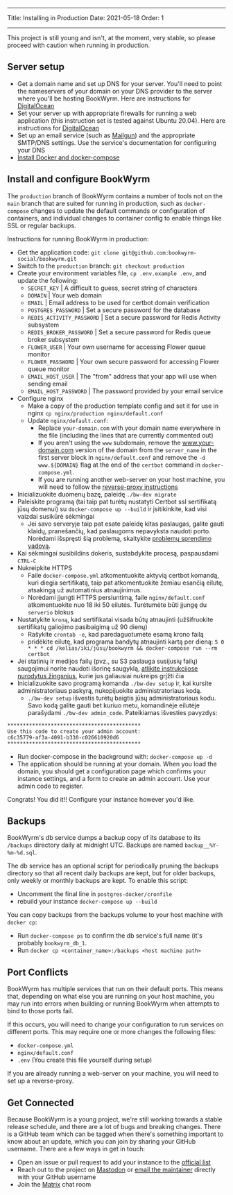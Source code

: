 - - -
Title: Installing in Production Date: 2021-05-18 Order: 1
- - -

This project is still young and isn't, at the moment, very stable, so please proceed with caution when running in production.

## Server setup
- Get a domain name and set up DNS for your server. You'll need to point the nameservers of your domain on your DNS provider to the server where you'll be hosting BookWyrm. Here are instructions for [DigitalOcean](https://www.digitalocean.com/community/tutorials/how-to-point-to-digitalocean-nameservers-from-common-domain-registrars)
- Set your server up with appropriate firewalls for running a web application (this instruction set is tested against Ubuntu 20.04). Here are instructions for [DigitalOcean](https://www.digitalocean.com/community/tutorials/initial-server-setup-with-ubuntu-20-04)
- Set up an email service (such as [Mailgun](https://documentation.mailgun.com/en/latest/quickstart.html)) and the appropriate SMTP/DNS settings. Use the service's documentation for configuring your DNS
- [Install Docker and docker-compose](https://docs.docker.com/compose/install/)

## Install and configure BookWyrm

The `production` branch of BookWyrm contains a number of tools not on the `main` branch that are suited for running in production, such as `docker-compose` changes to update the default commands or configuration of containers, and individual changes to container config to enable things like SSL or regular backups.

Instructions for running BookWyrm in production:

- Get the application code: `git clone git@github.com:bookwyrm-social/bookwyrm.git`
- Switch to the `production` branch: `git checkout production`
- Create your environment variables file, `cp .env.example .env`, and update the following:
    - `SECRET_KEY` | A difficult to guess, secret string of characters
    - `DOMAIN` | Your web domain
    - `EMAIL` | Email address to be used for certbot domain verification
    - `POSTGRES_PASSWORD` | Set a secure password for the database
    - `REDIS_ACTIVITY_PASSWORD` | Set a secure password for Redis Activity subsystem
    - `REDIS_BROKER_PASSWORD` | Set a secure password for Redis queue broker subsystem
    - `FLOWER_USER` | Your own username for accessing Flower queue monitor
    - `FLOWER_PASSWORD` | Your own secure password for accessing Flower queue monitor
    - `EMAIL_HOST_USER` | The "from" address that your app will use when sending email
    - `EMAIL_HOST_PASSWORD` | The password provided by your email service
- Configure nginx
    - Make a copy of the production template config and set it for use in nginx `cp nginx/production nginx/default.conf`
    - Update `nginx/default.conf`:
        - Replace `your-domain.com` with your domain name everywhere in the file (including the lines that are currently commented out)
        - If you aren't using the `www` subdomain, remove the www.your-domain.com version of the domain from the `server_name` in the first server block in `nginx/default.conf` and remove the `-d www.${DOMAIN}` flag at the end of the `certbot` command in `docker-compose.yml`.
        - If you are running another web-server on your host machine, you will need to follow the [reverse-proxy instructions](/using-a-reverse-proxy.html)
- Inicializuokite duomenų bazę, paleidę `./bw-dev migrate`
- Paleiskite programą (tai taip pat turėtų nustatyti Certbot ssl sertifikatą jūsų domenui) su `docker-compose up --build` ir įsitikinkite, kad visi vaizdai susikūrė sėkmingai
    - Jei savo serveryje taip pat esate paleidę kitas paslaugas, galite gauti klaidų, pranešančių, kad paslaugoms nepavyksta naudoti porto. Norėdami išspręsti šią problemą, skaitykite [problemų sprendimo vadovą](#port_conflicts).
- Kai sėkmingai susibildins dokeris, sustabdykite procesą, paspausdami `CTRL-C`
- Nukreipkite HTTPS
    - Faile `docker-compose.yml` atkomentuokite aktyvią certbot komandą, kuri diegia sertifikatą, taip pat atkomentuokite žemiau esančią eilutę, atsakingą už automatinius atnaujinimus.
    - Norėdami įjungti HTTPS persiuntimą, faile `nginx/default.conf` atkomentuokite nuo 18 iki 50 eilutės. Turėtumėte būti įjungę du `serverio` blokus
- Nustatykite `kroną`, kad sertifikatai visada būtų atnaujinti (užšifruokite sertifikatų galiojimo pasibaigimą už 90 dienų)
    - Rašykite `crontab -e`, kad paredaguotumėte esamą krono failą
    - pridėkite eilutę, kad programa bandytų atnaujinti kartą per dieną: `5 0 * * * cd /kelias/iki/jūsų/bookwyrm && docker-compose run --rm certbot`
- Jei statinių ir medijos failų (pvz., su S3 paslauga susijusių failų) saugojimui norite naudoti išorinę saugyklą, [atlikite instrukcijose nurodytus žingsnius](/external-storage.html), kurie jus galiausiai nukreips grįžti čia
- Inicializuokite savo programą komanda `./bw-dev setup` ir, kai kursite administratoriaus paskyrą, nukopijuokite administratoriaus kodą.
    - `./bw-dev setup` išvestis turėtų baigtis jūsų administratoriaus kodu. Savo kodą galite gauti bet kuriuo metu, komandinėje eilutėje parašydami `./bw-dev admin_code`. Pateikiamas išvesties pavyzdys:

``` { .sh }
*******************************************
Use this code to create your admin account:
c6c35779-af3a-4091-b330-c026610920d6
*******************************************
```

- Run docker-compose in the background with: `docker-compose up -d`
- The application should be running at your domain. When you load the domain, you should get a configuration page which confirms your instance settings, and a form to create an admin account. Use your admin code to register.

Congrats! You did it!! Configure your instance however you'd like.


## Backups

BookWyrm's db service dumps a backup copy of its database to its `/backups` directory daily at midnight UTC. Backups are named `backup__%Y-%m-%d.sql`.

The db service has an optional script for periodically pruning the backups directory so that all recent daily backups are kept, but for older backups, only weekly or monthly backups are kept. To enable this script:

- Uncomment the final line in `postgres-docker/cronfile`
- rebuild your instance `docker-compose up --build`

You can copy backups from the backups volume to your host machine with `docker cp`:

- Run `docker-compose ps` to confirm the db service's full name (it's probably `bookwyrm_db_1`.
- Run `docker cp <container_name>:/backups <host machine path>`

## Port Conflicts

BookWyrm has multiple services that run on their default ports. This means that, depending on what else you are running on your host machine, you may run into errors when building or running BookWyrm when attempts to bind to those ports fail.

If this occurs, you will need to change your configuration to run services on different ports. This may require one or more changes the following files:

- `docker-compose.yml`
- `nginx/default.conf`
- `.env` (You create this file yourself during setup)

If you are already running a web-server on your machine, you will need to set up a reverse-proxy.

## Get Connected

Because BookWyrm is a young project, we're still working towards a stable release schedule, and there are a lot of bugs and breaking changes. There is a GitHub team which can be tagged when there's something important to know about an update, which you can join by sharing your GitHub username. There are a few ways in get in touch:

 - Open an issue or pull request to add your instance to the [official list](https://github.com/bookwyrm-social/documentation/blob/main/content/using_bookwyrm/instances.md)
 - Reach out to the project on [Mastodon](https://tech.lgbt/@bookwyrm) or [email the maintainer](mailto:mousereeve@riseup.net) directly with your GitHub username
 - Join the [Matrix](https://matrix.to/#/#bookwyrm:matrix.org) chat room
